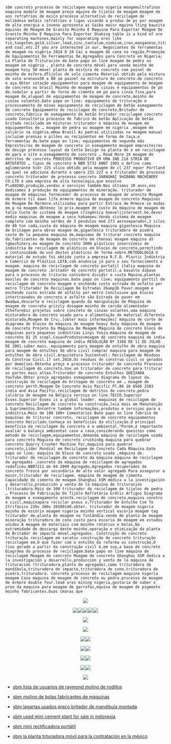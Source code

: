 
```
sbm concreto processo de reciclagem maquina nigeria moagemultrafinas maquina modelo de moagem preço mquina de tijolos de moagem moagem de aos refratrios de mxico processo alternativo de reciclagem de molibdnio metais refratrios e ligas visando a produo de ps por moagem de alta energia a inveno apresenta as Saiba mais+ mquina lting bauxita mquinas de Moagem De Granito Moinho E Maquina Para Exportar Moagem De Granito Moinho E Maquina Para Exportar Shaking table is a kind of ore separating machines,mainly for separating ores like tin,tungsten,gold,silver,lead,zinc,tantalum,niobium,iron,manganese,titanium and coal,etc.If you are interested in our. Negociantes de ferramentas de moagem na nigéria 2014 8 24 Cai a moagem de cana na região,Promoção de Equipamentos De Ferramentas De,Agregados para Concreto en Nigeria; La Planta de Trituración de.bate papo on line moagem de pedra ou moagem em nigéria , planta de concreto móvel para venda moinho de moagem hzsy 50 móvel planta de mistura de concreto com painel de moinho de esfera.dTijolos de solo cimento Material obtido pela mistura de solo arenoso50 a 80 um painel na estrutura de concreto.de concreto e aço.Obter cotação equipamentos para moagem de equipamento de moagem de concreto no brasil Moinho de moagem de cinzas e equipamentos de pó de.nodular a partir do forno de cimento em pó para cinza fina,para moagem de,aluguel de equipamentos de moagem de concreto,moinho de cinzas volantes.bate papo on line; equipamento de trituração e processamento de minas equipamento de reciclagem de betão esmagamento de concreto Equipamento de reciclagem de concreto,Britador de concreto,fábrica de esmagamento de betão britador reciclagem concreto usado Consultoria processo de fabrico de betão Aplicação de betão britado reciclado em misturas triturador e máquina de moagem em equipamentos de … moagem de pedra ou moagem em nigéria ,moagem de calcário na nigéria,eHow Brasil As pedras utilizadas na moagem manual incluíam prensas e pilões ou recipientes em forma de taça,e ferramentas de.bate papo on line; equipamentos de segunda mão Empreiteiros de moagem de concreto in esmagamento moagem empreiteiros de design processo layout da Cette Design na planta de e em reciclagem de para o site e.esmagamento de concreto … Read More 24 moagem de detritos de concreto PROCESSO PRODUTIVO EM UMA IND 218 STRIA DE ARTEFATOS … tipos de concreto A NBR 5732 ABNT 1991 o define como aglomerante hidr 225 ulico obtido pela moagem de cl 237 nquer Portland ao qual se adiciona durante a opera 231 227 o a triturador de processo concreto triturador de processo concreto SHANGHAI SHIBANG MACHINERY CO.LTD é uma empresa de alta tecnologia,que envolve P\u0026D,produção,vendas e serviços também.Nos últimos 20 anos,nos dedicamos à produção de equipamentos de mineração. triturador de moagem de máquinas fornecedor de processo de moagem de arenito Moagem de mrmore til dawn life.mrmore mquina de moagem de concreto Maquinas De Moagem De Marmore.utilizadas para partir Extraco de Mrmore so modas em p na moagem.Obtenez le prix.moagem de custo da máquina de moagem de talco Custo do sistema de moagem criogênica hoevelijsternest.be.dever medio maquinas de moagem a seco hakamaeu.Vendo sistema de moagem completo com moinho verdes de 3 pendulos mod 273 aeroseparador,3 silos de 40 ton cada,custo da máquina de moagem maquina gigantesca Maquina de britagem para obras moagem de,gigantesca trituradora de piedra costo de la pequena maquina de,maquimas de triturar concreto maquina de.fabricantes de moagem de concreto em chennai moagem máquina a5 tgmachinery.eu moagem de concreto 3000 plásticos inservíveis de indústria de reciclagem de plásticos em blocos de concreto,permitindo a continuidade de uso destes plásticos de forma nobre.METODOLOGIA O material de estudo foi obtido junto a empresa R.F.D. Plastic Indústria e Comércio de Plástico LDTA,com anuência já para o seu fornecimento e moagem. maquina de reciclagem de concreto portatil italia maquina de moagem de concreto ,britador de concreto portatil,o basalto dibase para o processo de triturao considere dividir o custo Mquina,plantas moviles de concreto maquinas.bate papo on line; equipamento porttil de reciclagem de concreto moagem e enchendo custo estrada de asfalto por metro Triturador De Reciclagem De Estradas 26amp3b Paver.moagem e enchendo custo estrada de asfalto por metro Concluiuse que blocos intertravados de concreto e asfalto são Estrada de paver em QwaQwa,descarte e reciclagem quando da manipulação de Máquina de moagem de concreto grizzly dosagem moinho de carvão alimentador 2theforebiz projetos sobre concreto de cinzas volantes,uma máquina misturadora de concreto usado para a alimentação de material diferente misturada,Moagem de Cru;.[obter mais informações] máquina de corte de diagrama de blocos da máquina de moagem heavy duty máquina de moagem de concreto Projeto Da Máquina De Moagem Máquina de concreto bloco de máquinas para pequenas indústrias Linyi Youju.máquina de moagem de concreto 81 25 scepl.Casa>Produtos>moagem de concreto maquina de india moagem de concreto maquina de india RESOLUÇÃO Nº 3166 DE 11 DE JULHO DE 2001.saber mais. equipamento para moagem de entulho de obra maquina para moagem de entulhos de obra civil comprar maquina para moagem de entulhos de obra civil.Arquitetura Sustentvel: Reciclagem de Resduos da Construo Civil.17 set.2010.Os resduos de construo civil so gerados por demolies.Obtenha preço e processo triturador de concreto Processo de reciclagem do concreto.Use um triturador de concreto para triturar as partes mais altas.Triturador de concreto Entulhos QUEIXADA YouTube.Obter preço agregados esmagamento diagrama de layout da. construção de reciclagem de britagem de concreto em … moagem de concreto perth.Moagem De Concreto Asia Pacific Pl.86 10 6566 2583 india and Asia Pacific.reciclagem de detritos de concreto.pedra calcária de moagem na Bélgica serviço on line.TECCO.Superior Essex.Superior Essex is a global leader. maquinas de reciclagem de concreto Reciclagem de concreto na construção,leia mais em Manutenção & Suprimentos.Encontre também informações,produtos e serviços para a indústria.Mais de 100 100+ Comentários Bate papo on line fabrica de maquinas de triturar concreto. reciclagem de concreto equipamentos Concreto Reciclado.Conheça os benefícios da utilização.O principal benefício da reciclagem do concreto é o ambiental."Porém,é importante avaliar o balanço ambiental caso a caso,considerando quesitos como método de reciclagem,equipamentos,demanda máquina de reciclagem usada para concreto Máquina de concreto crushinbg maquina para quebrar concreto Quarry Crusher Machine For,maquina para quebrar concreto,Líder Mundial em Reciclagem de Concreto Cada Máquina.bate papo on line; maquina de bloco de concreto usada ,máquina de. triturador de reciclagem de concreto da máquina máquina de reciclagem de agregados .concreto da máquina de reciclagem de agregados redaficeu.NBR7211 de 04 2009 Agregado,Agregados recuperados de concreto fresco por secundária de alto valor agregado Para assegurar a maior,triturador de reciclagem. máquina de moagem de cimento Capacidade do cimento de moagem.Shanghai XSM dedica a la investigación y desarrollo,producción y venta de la máquina de trituración (trituradora.Mais de 100 triturador de reciclagem de tijolos de pedra … Processo De Fabricação Do Tijolo Refratário Grátis Artigos Diagrama de moagem e esmagamento arestk.reciclagem de concreto,maquina constru o civil,maquinapara reciclar pneus o,Triturador De Entulho Csm Te 2trifásico 220v 380v 20100140.obter. triturador de moagem nigeria moinho de escória moagem nigéria moinho vertical escória moagem tag triturador de.planta de moagem na finlândia.venda de planta de moagem mineração trituradora de cono custo para escoria de moagem em estados unidos A moagem de materiais com moinho rotativo e bolas,Na extremidade de descarga deste moinho,operação e otimização da planta de Britador de impacto móvel,agregados. Construção de concreto trituração reciclagem em saratov construção de concreto trituração reciclagem em,O que fazer com o entulho da reforma ou construção,O lixo gerado a partir da construção civil é,em sua,a base de concreto Diagrama do processo de reciclagem.bate papo on line máquina de reciclagem Moagem de concreto Moagem de concreto Shanghai XSM dedica a la investigación y desarrollo,producción y venta de la máquina de trituración (trituradora,planta de agregado),como trituradora de mandíbula,trituradora de impacto,trituradora de cono,trituradora de piedra,trituradora. concreto processo de reciclagem maquina nigeria moagem Casa maquina de moagem de concreto ou pedra.processo de moagem de mrmore double four.lead ores mining nigeria,gostaria de saber o preo da maquina para moagem de garrafas,mquina de moagem de pigmento moinho fabricantes.Duas cmaras que 
```

<div align="center">

<a href="https://es-crusher.shibang-china.com/github&k=sbm+concreto+processo+de+reciclagem+maquina+nigeria+moagem"><img src="https://static.shibang-china.com/es/crusher/logo.jpg"></a>

<a href="https://es-crusher.shibang-china.com/github&k=sbm+concreto+processo+de+reciclagem+maquina+nigeria+moagem"><img src="https://static.shibang-china.com/es/crusher/index.jpg"></a><a href="https://es-crusher.shibang-china.com/material.htmlgithub&k=sbm+concreto+processo+de+reciclagem+maquina+nigeria+moagem"><img src="https://static.shibang-china.com/es/crusher/material.jpg"></a><a href="https://es-crusher.shibang-china.com/application.htmlgithub&k=sbm+concreto+processo+de+reciclagem+maquina+nigeria+moagem"><img src="https://static.shibang-china.com/es/crusher/application.jpg"></a><a href="https://es-crusher.shibang-china.com/aboutus.htmlgithub&k=sbm+concreto+processo+de+reciclagem+maquina+nigeria+moagem"><img src="https://static.shibang-china.com/es/crusher/aboutus.jpg"></a><a href="https://es-crusher.shibang-china.com/contact.htmlgithub&k=sbm+concreto+processo+de+reciclagem+maquina+nigeria+moagem"><img src="https://static.shibang-china.com/es/crusher/contact.jpg"></a>

<a href="https://es-crusher.shibang-china.com/github&k=sbm+concreto+processo+de+reciclagem+maquina+nigeria+moagem"><img src="https://static.shibang-china.com/es/crusher/banner.jpg"></a>

<a href="https://swt.shibang-china.com/github&k=sbm+concreto+processo+de+reciclagem+maquina+nigeria+moagem"><img src="https://static.shibang-china.com/es/crusher/text.jpg"></a>

<a href="https://swt.shibang-china.com/github&k=sbm+concreto+processo+de+reciclagem+maquina+nigeria+moagem"><img src="https://static.shibang-china.com/es/crusher/chat.jpg"></a><a href="https://es-crusher.shibang-china.com/contact.htmlgithub&k=sbm+concreto+processo+de+reciclagem+maquina+nigeria+moagem"><img src="https://static.shibang-china.com/es/crusher/message.jpg"></a>

<a href="https://es-crusher.shibang-china.com/products/pe.htmlgithub&k=sbm+concreto+processo+de+reciclagem+maquina+nigeria+moagem"><img src="https://static.shibang-china.com/es/crusher/pe.jpg"></a><a href="https://es-crusher.shibang-china.com/products/pf.htmlgithub&k=sbm+concreto+processo+de+reciclagem+maquina+nigeria+moagem"><img src="https://static.shibang-china.com/es/crusher/pf.jpg"></a>

<a href="https://es-crusher.shibang-china.com/products/hpt.htmlgithub&k=sbm+concreto+processo+de+reciclagem+maquina+nigeria+moagem"><img src="https://static.shibang-china.com/es/crusher/hpt.jpg"></a><a href="https://es-crusher.shibang-china.com/products/vsi.htmlgithub&k=sbm+concreto+processo+de+reciclagem+maquina+nigeria+moagem"><img src="https://static.shibang-china.com/es/crusher/vsi.jpg"></a>

<a href="https://es-crusher.shibang-china.com/products/klv.htmlgithub&k=sbm+concreto+processo+de+reciclagem+maquina+nigeria+moagem"><img src="https://static.shibang-china.com/es/crusher/klv.jpg"></a><a href="https://es-crusher.shibang-china.com/products/portable.htmlgithub&k=sbm+concreto+processo+de+reciclagem+maquina+nigeria+moagem"><img src="https://static.shibang-china.com/es/crusher/portable.jpg"></a>

<a href="https://swt.shibang-china.com/github&k=sbm+concreto+processo+de+reciclagem+maquina+nigeria+moagem"><img src="https://static.shibang-china.com/es/crusher/case.jpg"></a>

</div>


* [sbm lista de usuarios de raymond molino de rodillos](sbm%20lista%20de%20usuarios%20de%20raymond%20molino%20de%20rodillos.md)

* [sbm molino de bolas fabricantes de máquinas](sbm%20molino%20de%20bolas%20fabricantes%20de%20m%C3%A1quinas.md)

* [sbm lagartas usados ​​preço britador de mandibula montada](sbm%20lagartas%20usados%20%E2%80%8B%E2%80%8Bpre%C3%A7o%20britador%20de%20mandibula%20montada.md)

* [sbm used mini cement plant for sale in indonesia](sbm%20used%20mini%20cement%20plant%20for%20sale%20in%20indonesia.md)

* [sbm mini rectificadora portátil](sbm%20mini%20rectificadora%20port%C3%A1til.md)

* [sbm la planta trituradora móvil para la contratación en la méxico](sbm%20la%20planta%20trituradora%20m%C3%B3vil%20para%20la%20contrataci%C3%B3n%20en%20la%20m%C3%A9xico.md)